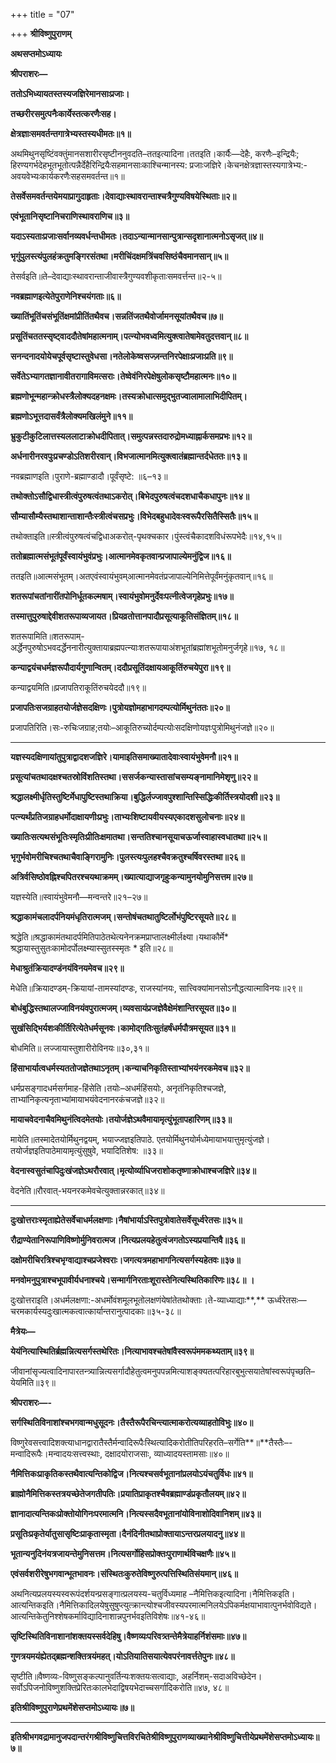 +++
title = "07"

+++
**श्रीविष्णुपुराणम्**

**अथसप्तमोऽध्यायः**

**श्रीपराशरः—**

**ततोऽभिध्यायतस्तस्यजज्ञिरेमानसाःप्रजाः।**

**तच्छरीरसमुत्पनैःकार्येस्तत्करणैःसह।**

**क्षेत्रज्ञाःसमवर्तन्तगात्रेभ्यस्तस्यधीमतः॥१॥**

अथमिथुनसृष्टिंवक्तुंमानसशारीरसृष्टीननुवदति–ततइत्यादिना।ततइति।कार्यैः—देहैः, करणैः–इन्द्रियैः; हिरण्यगर्भदेहभूतभूतोत्पन्नैर्देहैरिन्द्रियैःसहमानसाःकाश्चिन्मानस्य: प्रजाःजज्ञिरे।केचनक्षेत्रज्ञास्तस्यगात्रेभ्य:-अवयवेभ्यःकार्यकरणैःसहसमवर्तन्त॥१॥

**तेसर्वेसमवर्तन्तयेमयाप्रागुदाहृताः।देवाद्याःस्थावरान्ताश्चत्रैगुण्यविषयेस्थिताः॥२॥**

**एवंभूतानिसृष्टानिचराणिस्थावराणिच॥३॥**

**यदाऽस्यताःप्रजाःसर्वानव्यवर्धन्तधीमतः।तदाऽन्यान्मानसान्पुत्रान्सदृशानात्मनोऽसृजत्॥४॥**

**भृगुंपुलस्त्यंपुलहंक्रतुमङ्गिरसंतथा।मरीचिंदक्षमत्रिंचवसिष्ठंचैवमानसान्॥५॥**

तेसर्वइति॥ते–देवाद्याःस्थावरान्ताजीवास्त्रैगुण्यवशीकृताःसमवर्त्तन्त॥२-५॥

**नवब्रह्माणइत्येतेपुराणेनिश्चयंगताः॥६॥**

**ख्यातिंभूतिंचसंभूतिंक्षमांप्रीतिंतथैवच।सन्नतिंजतथैवोर्जामनसूयांतथैवच॥७॥**

**प्रसूतिंचततस्सृष्ट्वाददौतेषांमहात्मनाम्।पत्न्योभवध्वमित्युक्त्वातेषामेवतुदत्तवान्॥८॥**

**सनन्दनादयोयेचपूर्वसृष्टास्तुवेधसा।नतेलोकेष्वसज्ज़न्तनिरपेक्षाःप्रजाःप्रति॥९॥**

**सर्वेतेऽभ्यागतज्ञानावीतरागाविमत्सराः।तेष्वेवंनिरपेक्षेषुलोकसृष्टौमहात्मनः॥१०॥**

**ब्रह्मणोभून्महान्क्रोधस्त्रैलोक्यदहनक्षमः।तस्यक्रोधात्समुद्भुतज्वालामालाभिदीपितम्।**

**ब्रह्मणोऽभूत्तदासर्वंत्रैलोक्यमखिलंमुने॥११॥**

**भ्रुकुटीकुटिलात्तस्यललाटाक्रोधदीपितात्।समुत्पन्नस्तदारुद्रोमध्याह्नार्कसमप्रभः॥१२॥**

**अर्धनारीनरवपुःप्रचण्डोऽतिशरीरवान्।विभजात्मानमित्युक्त्वातंब्रह्मान्तर्दधेततः॥१३॥**

नवब्रह्माणइति।पुराणे-ब्रह्माण्डादौ।पूर्वंसृष्टे: ॥६–१३॥

**तथोक्तोऽसौद्विधास्त्रीत्वंपुरुषत्वंतथाऽकरोत्।बिभेदपुरुषत्वंचदशधाचैकधापुनः॥१४॥**

**सौम्यासौम्यैस्तथाशान्ताशान्तैःस्त्रीत्वंचसप्रभुः।विभेदबहुधादेवःस्वरूपैरसितैस्सितैः॥१५॥**

तथोक्ताइति॥स्त्रीत्वंपुरुषत्वंचद्विधाअकरोत्-पृथक्चकार।पुंस्त्वंचैकादशविधंरूपभेदैः॥१४,१५॥

**ततोब्रह्मात्मसंभूतंपूर्वंस्वायंभुवंप्रभुः।आत्मानमेवकृतवान्प्रजापाल्येमनुंद्विज॥१६॥**

ततइति॥आत्मसंभूतम्।अतएवंस्वायंभुवम्आत्मानमेवतंप्रजापाल्येनिमित्तेपूर्वंमनुंकृतवान्॥१६॥

**शतरूपांचतांनारींतपोनिर्धूतकल्मषाम्।स्वायंभुवोमनुर्देवःपत्नीत्वेजगृहेप्रभुः॥१७॥**

**तस्मात्तुपुरुषाद्देवीशतरूपाव्यजायत।प्रियव्रतोत्तानपादौप्रसूत्याकूतिसंज्ञितम्॥१८॥**

शतरूपामिति॥शतरूपाम्-अर्द्धेनपुरुषोऽभवदर्द्धेननारीत्युक्तायाब्रह्मपत्न्याःशतरूपायाअंशभूतांब्रह्मांशभूतोमनुर्जगृहे॥१७, १८॥

**कन्याद्वयंचधर्मज्ञरूपौदार्यगुणान्वितम्।ददौप्रसूतिंदक्षायआकूतिंरुचयेपुरा॥१९॥**

कन्याद्वयमिति॥प्रजापतिराकूतिंरुचयेददौ॥१९॥

**प्रजापतिःसजग्राहतयोर्जज्ञेसदक्षिणः।पुत्रोयज्ञोमहाभागदम्पत्योर्मिथुनंततः॥२०॥**

प्रजापतिरिति।सः-रुचिःजग्राह;तयोः–आकूतिरुच्योर्दम्पत्योःसदक्षिणोयज्ञःपुत्रोमिथुनंजज्ञे॥२०॥

****

**यज्ञस्यदक्षिणायांतुपुत्राद्वादशजज्ञिरे।यामाइतिसमाख्यातादेवाःस्वायंभुवेमनौ॥२१॥**

**प्रसूत्यांचतथादक्षश्चतस्रोविंशतिस्तथा।ससर्जकन्यास्तासांचसम्यङ्नामानिमेशृणु॥२२॥**

**श्रद्धालक्ष्मीर्धृतिस्तुष्टिर्मेधापुष्टिस्तथाक्रिया।बुद्धिर्लज्जावपुश्शान्तिस्सिद्धिःकीर्तिस्त्रयोदशी॥२३॥**

**पत्न्यर्थंप्रतिजग्राहधर्मोदाक्षायणीःप्रभुः।ताभ्यःशिष्टायवीयस्यएकादशसुलोचनाः॥२४॥**

**ख्यातिःसत्यथसंभूतिःस्मृतिःप्रीतिःक्षमातथा।सन्ततिश्चानसूयाचऊर्जास्वाहास्वधातथा॥२५॥**

**भृगुर्भवोमरीचिश्चतथाचैवाङ्गिरामुनिः।पुलस्त्यःपुलहश्चैवक्रतुश्चर्षिवरस्तथा॥२६॥**

**अत्रिर्वसिष्ठोवह्निश्चपितरश्चयथाक्रमम्।ख्यात्याद्याजगृहुःकन्यामुनयोमुनिसत्तम॥२७॥**

यज्ञस्येति॥स्वायंभुवेमनौ—मन्वन्तरे॥२१–२७॥

**श्रद्धाकामंचलादर्पनियमंधृतिरात्मजम्।सन्तोषंचतथातुष्टिर्लोभंपुष्टिरसूयते॥२८॥**

श्रद्धेति॥श्रद्धाकामंतथादर्पमितिपाठेतथेत्यनेनक्रमप्राप्तालक्ष्मीर्लक्ष्या।यथाकौर्मे\* श्रद्धायास्तुसुतःकामोदर्पोलक्ष्म्यास्सुतस्स्मृतः \* इति॥२८॥

**मेधाश्रुतंक्रियादण्डंनयंविनयमेवच॥२९॥**

मेधेति॥क्रियादण्डम्-क्रियायां-तामस्यांदण्डः, राजस्यांनयः, सात्त्विक्यांमानसोऽनौद्धत्यात्माविनयः॥२९॥

**बोधंबुद्धिस्तथालज्जाविनयंवपुरात्मजम्।व्यवसायंप्रजज्ञेवैक्षेमंशान्तिरसूयत॥३०॥**

**सुखंसिद्भिर्यशःकीर्तिरित्येतेधर्मसूनवः।कामोद्गतिःसुतंहर्षंधर्मपौत्रमसूयत॥३१॥**

बोधमिति॥ लज्जायास्तुशारीरोविनयः॥३०,३१॥

**हिंसाभार्यात्वधर्मस्यततोजज्ञेतथाऽनृतम्।कन्याचनिकृतिस्ताभ्यांभयंनरकमेवच॥३२॥**

धर्मप्रसङ्गादधर्मसर्गमाह-हिंसेति।तयोः–अधर्महिंसयोः, अनृतंनिकृतिश्चजज्ञे, ताभ्यांनिकृत्यनृताभ्यांमायाभयंवेदनानरकंचजज्ञे॥३२॥

**मायाचवेदनाचैवमिथुनंत्विदमेतयोः।तयोर्जज्ञेऽथवैमायामृत्युंभूतापहारिणम्॥३३॥**

मायेति॥तस्मादेतयोर्मिथुनद्वयम्, भयाज्जज्ञइतिपाठे. एतयोर्मिथुनयोर्मध्येमायाभयात्तुमृत्युंजज्ञे।तयोर्जज्ञइतिपाठेमायामृत्युंसुषुवे, भयादितिशेष: ॥३३॥

**वेदनास्वसुतंचापिदुःखंजज्ञेऽथरौरवात्।मृत्योर्व्याधिजराशोकतृष्णाक्रोधाश्चजज्ञिरे॥३४॥**

वेदनेति॥रौरवात्-भयनरकमेवचेत्युक्तान्नरकात्॥३४॥

****

**दुःखोत्तराःस्मृताह्येतेसर्वेचाधर्मलक्षणाः।नैषांभार्याऽस्तिपुत्रोवातेसर्वेसूर्ध्वरेतसः॥३५॥**

**रौद्राण्येतानिरूपाणिविष्णोर्मुनिवरात्मज।नित्यप्रलयहेतुत्वंजगतोऽस्यप्रयान्तिवै॥३६॥**

**दक्षोमरीचिरत्रिश्चभृग्वाद्याश्चप्रजेश्वराः।जगत्यत्रमहाभागनित्यसर्गस्यहेतवः॥३७॥**

**मनवोमनुपुत्राश्चभूपावीर्यधनाश्चये।सन्मार्गनिरताःशूरास्तेनित्यस्थितिकारिणः॥३८॥** **।**

दुःखोत्तराइति।अधर्मलक्षणा:-अधर्मोवंशमूलभूतोलक्षणंयेषांतेतथोक्ताः।ते-व्याध्याद्याः**,** ऊर्ध्वरेतसः— चरमकार्यस्यदुःखात्मकत्वात्कार्यान्तरानुत्पादकाः॥३५-३८॥

**मैत्रेयः—**

**येयंनित्यास्थितिर्ब्रह्मन्नित्यसर्गस्तथेरितः।नित्याभावश्चतेषांवैस्वरूपंममकथ्यताम्॥३९॥**

जीवानांसृज्यत्वादिनापारतन्त्र्यान्नित्यसर्गादौहेतुत्वमनुपपन्नमित्याशङ्क्यतत्परिहारबुभुत्सयातेषांस्वरूपंपृच्छति–येयमिति॥३९॥

**श्रीपराशरः—-**

**सर्गस्थितिविनाशांश्चभगवान्मधुसूदनः।तैस्तैरूपैरचिन्त्यात्माकरोत्यव्याहतोविभुः॥४०॥**

विष्णुरेवसत्त्वादिशक्त्याधानद्वारातैस्तैर्मन्वादिरूपैःस्थित्यादिकरोतीतिपरिहरति–सर्गेति**॥**तैस्तैः–-मन्वादिरूपैः।मन्वादयःसत्त्वस्थाः, दक्षादयोराजसाः, व्याध्यादयस्तामसाः॥४०॥

**नैमित्तिकःप्राकृतिकस्तथैवात्यन्तिकोद्विज।नित्यश्चसर्वभूतानांप्रलयोऽयंचतुर्विधः॥४१॥**

**ब्राह्मोनैमित्तिकस्तत्रयच्छेतेजगतीपतिः।प्रयातिप्राकृतश्चैवब्रह्माण्डंप्रकृतौलयम्॥४२॥**

**ज्ञानादात्यन्तिकःप्रोक्तोयोगिनःपरमात्मनि।नित्यस्सदैवभूतानांयोविनाशोदिवानिशम्॥४३॥**

**प्रसूतिःप्रकृतेर्यातुसासृष्टिःप्राकृतास्मृता।दैनंदिनीतथाप्रोक्तायाऽन्तरप्रलयादनु॥४४॥**

**भूतान्यनुदिनंयत्रजायन्तेमुनिसत्तम।नित्यसर्गोहिसप्रोक्तःपुराणार्थविचक्षणैः॥४५॥**

**एवंसर्वशरीरेषुभगवान्भूतभावनः।संस्थितःकुरुतेविष्णुरुत्पत्तिस्थितिसंयमान्॥४६॥**

अथनित्यप्रलयस्यस्वरूपंदर्शयन्प्रसङ्गात्प्रलयस्य-चतुर्विध्यमाह –नैमित्तिकइत्यादिना।नैमित्तिकइति।आत्यन्तिकइति।नैमित्तिकादिलयेषुसुषुप्त्युत्क्रान्त्योश्चजीवस्यपरमात्मनिलयेऽपिकर्मक्षयाभावात्पुनर्भवोविद्यते।आत्यन्तिकेतुनिश्शेषकर्माविद्यादिनाशान्नपुनर्भवइतिविशेषः॥४१-४६॥

**सृष्टिस्थितिविनाशानांशक्तयस्सर्वदेहिषु।वैष्णव्यःपरिवत्र्तन्तेमैत्रेयाहर्निशंसमाः॥४७॥**

**गुणत्रयमयंह्येतद्ब्रह्मन्शक्तित्रयंमहत्।योऽतियातिसयात्येवपरंनावर्त्ततेपुनः॥४८॥**

सृष्टीति॥वैष्णव्यः-विष्णुसङ्कल्पानुवर्तिन्यःशक्तयःसत्वाद्याः, अहर्निशम्-सदाअविच्छेदेन।सर्वोऽपिजनोविष्णुशक्तिप्रेरितःकालभेदाद्विषयभेदाच्चसर्गादिकरोति॥४७, ४८॥

**इतिश्रीविष्णुपुराणेप्रथमेंशेसप्तमोऽध्यायः॥७॥**

****

**इतिश्रीभगवद्रामानुजपदान्तरंगश्रीविष्णुचित्तविरचितेश्रीविष्णुपुराणव्याख्यानेश्रीविष्णुचित्तीयेप्रथमेंशेसप्तमोऽध्यायः॥७॥**
